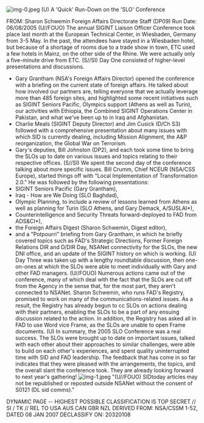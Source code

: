 ![img-0.jpeg](img-0.jpeg)
(U) A 'Quick' Run-Down on the 'SLO' Conference

FROM: Sharon Schwemin
Foreign Affairs Directorate Staff (DP09)
Run Date: 06/08/2005
(U//FOUO) The annual SIGINT Liaison Officer Conference took place last month at the European Technical Center, in Wiesbaden, Germany from 3-5 May. In the past, the attendees have stayed in a Wiesbaden hotel, but because of a shortage of rooms due to a trade show in town, ETC used a few hotels in Mainz, on the other side of the Rhine. We were actually only a five-minute drive from ETC.
(S//SI) Day One consisted of higher-level presentations and discussions.

- Gary Grantham (NSA's Foreign Affairs Director) opened the conference with a briefing on the current state of foreign affairs. He talked about how involved our partners are, telling everyone that we actually leverage more than 485 foreign sites, and highlighted some recent initiatives such as SIGINT Seniors Pacific, Olympics support (Athens as well as Turin), our activities with Ethiopia, the Combined SIGINT Operations Center in Pakistan, and what we've been up to in Iraq and Afghanistan.
- Charlie Meals (SIGINT Deputy Director) and Jim Cusick (D/Ch S3) followed with a comprehensive presentation about many issues with which SID is currently dealing, including Mission Alignment, the A\&P reorganization, the Global War on Terrorism.
- Gary's deputies, Bill Johnston (DP2), and each took some time to bring the SLOs up to date on various issues and topics relating to their respective offices.
(S//SI) We spent the second day of the conference talking about more specific issues. Bill Crumm, Chief NCEUR (NSA/CSS Europe), started things off with "Local Implementation of Transformation 2.0." He was followed by the following presentations:
- SIGINT Seniors Pacific (Gary Grantham),
- Iraq - How are We Doing (SLO Baghdad),
- Olympic Planning, to include a review of lessons learned from Athens as well as planning for Turin (SLO Athens, and Gary Demack, A/SUSLAI*),
- Counterintelligence and Security Threats forward-deployed to FAD from ADS\&CI*),
- the Foreign Affairs Digest
(Sharon Schwemin, Digest editor),
- and a "Potpourri" briefing from Gary Grantham, in which he briefly covered topics such as FAD's Strategic Directions, Former Foreign Relations DIR and D/DIR Day, NSANet connectivity for the SLOs, the new DNI office, and an update of the SIGINT history on which is working.
(U) Day Three was taken up with a lengthy roundtable discussion, then one-on-ones at which the SLOs were able to meet individually with Gary and other FAD managers.
(U//FOUO) Numerous actions came out of the conference, many of which deal with the fact that the SLOs are cut off from the Agency in the sense that, for the most part, they aren't connected to NSANet. Sharon Schwemin, who runs FAD's Registry, promised to work on many of the communications-related issues. As a result, the Registry has already begun to cc SLOs on
actions dealing with their partners, enabling the SLOs to be a part of any ensuing discussion related to the action. In addition, the Registry has asked all in FAD to use Word vice Frame, as the SLOs are unable to open Frame documents.
(U) In summary, the 2005 SLO Conference was a real success. The SLOs were brought up to date on important issues, talked with each other about their approaches to similar challenges, were able to build on each other's experiences, and spent quality uninterrupted time with SID and FAD leadership. The feedback that has come in so far indicates that they were pleased with the arrangements, the topics, and the overall slant the conference took. They are already looking forward to next year's gathering!
![img-1.jpeg](img-1.jpeg)
"(U//FOUO) SIDtoday articles may not be republished or reposted outside NSANet without the consent of S0121 (DL sid comms)."

DYNAMIC PAGE -- HIGHEST POSSIBLE CLASSIFICATION IS
TOP SECRET // SI / TK // REL TO USA AUS CAN GBR NZL
DERIVED FROM: NSA/CSSM 1-52, DATED 08 JAN 2007 DECLASSIFY ON: 20320108
